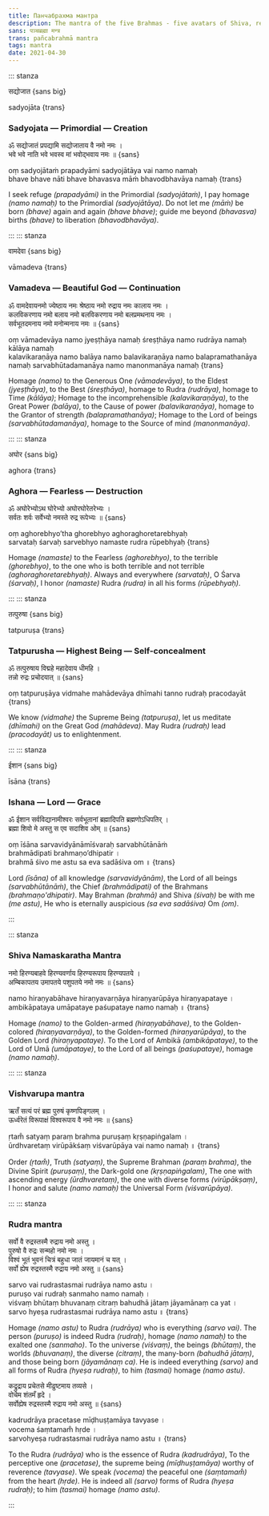 ```yaml
---
title: Панчабрахма мантра
description: The mantra of the five Brahmas - five avatars of Shiva, responsible for the creation, maintenance, destruction of the Universe, as well as the concealment and revelation of their true nature in it.
sans: पञ्चब्रह्मा मन्त्र
trans: pañcabrahmā mantra
tags: mantra
date: 2021-04-30
---
```


::: stanza

सद्योजात {sans big}

sadyojāta {trans}

### Sadyojata — Primordial — Creation

ॐ सद्योजातं प्रपद्यामि सद्योजाताय वै नमो नमः ।  
भवे भवे नाति भवे भवस्व मां भवोद्भवाय नमः ॥ {sans}

оṃ sadyojātaṁ prapadyāmi sadyojātāya vai namo namaḥ  
bhave bhave nāti bhave bhavasva māṁ bhavodbhavāya namaḥ {trans}

I seek refuge _(prapadyāmi)_ in the Primordial _(sadyojātaṁ)_, I pay homage _(namo namaḥ)_ to the Primordial _(sadyojātāya)_.
Do not let me _(māṁ)_ be born _(bhave)_ again and again _(bhave bhave)_; guide me beyond _(bhavasva)_ births _(bhave)_ to liberation _(bhavodbhavāya)_.

:::
::: stanza

वामदेवा {sans big}

vāmadeva {trans}

### Vamadeva — Beautiful God — Continuation

ॐ वामदेवायनमो ज्येष्ठाय नमः श्रेष्ठाय नमो रुद्राय नमः कालाय नमः ।  
कलविकरणाय नमो बलाय नमो बलविकरणाय नमो बलप्रमथनाय नमः ।  
सर्वभूतदमनाय नमो मनोन्मनाय नमः ॥ {sans}

oṃ vāmadevāya namo jyeṣṭhāya namaḥ śreṣṭhāya namo rudrāya namaḥ kālāya namaḥ  
kalavikaraṇāya namo balāya namo balavikaraṇāya namo balapramathanāya namaḥ
sarvabhūtadamanāya namo manonmanāya namaḥ {trans}

Homage _(namo)_ to the Generous One _(vāmadevāya)_, to the Eldest _(jyeṣṭhāya)_, to the Best _(śreṣṭhāya)_, homage to Rudra _(rudrāya)_, homage to Time _(kālāya)_;
Homage to the incomprehensible _(kalavikaraṇāya)_, to the Great Power _(balāya)_, to the Cause of power _(balavikaraṇāya)_, homage to the Grantor of strength _(balapramathanāya)_;
Homage to the Lord of beings _(sarvabhūtadamanāya)_, homage to the Source of mind _(manonmanāya)_.

:::
::: stanza

अघोर {sans big}

aghora {trans}

### Aghora — Fearless — Destruction

ॐ अघोरेभ्योऽथ घोरेभ्यो अघोरघोरेतरेभ्यः ।  
सर्वतः शर्वः सर्वेभ्यो नमस्ते रुद्र रूपेभ्यः ॥ {sans}

oṃ aghorebhyo’tha ghorebhyo aghoraghoretarebhyaḥ  
sarvataḥ śarvaḥ sarvebhyo namaste rudra rūpebhyaḥ {trans}

Homage _(namaste)_ to the Fearless _(aghorebhyo)_, to the terrible _(ghorebhyo)_, to the one who is both terrible and not terrible _(aghoraghoretarebhyaḥ)_.
Always and everywhere _(sarvataḥ)_, O Śarva _(śarvaḥ)_, I honor _(namaste)_ Rudra _(rudra)_ in all his forms _(rūpebhyaḥ)_.

:::
::: stanza

तत्पुरुषा {sans big}

tatpuruṣa {trans}

### Tatpurusha — Highest Being — Self-concealment

ॐ तत्पुरुषाय विद्महे महादेवाय धीमहि ।  
तन्नो रुद्रः प्रचोदयात् ॥ {sans}

oṃ tatpuruṣāya vidmahe mahādevāya dhīmahi
tanno rudraḥ pracodayāt {trans}

We know _(vidmahe)_ the Supreme Being _(tatpuruṣa)_, let us meditate _(dhīmahi)_ on the Great God _(mahādeva)_.
May Rudra _(rudraḥ)_ lead _(pracodayāt)_ us to enlightenment.

:::
::: stanza

ईशान {sans big}

īsāna {trans}

### Ishana — Lord — Grace

ॐ ईशान सर्वविद्यानामीश्वरः सर्वभूतानां ब्रह्मादिपति ब्रह्मणोऽधिपतिर् ।  
ब्रह्मा शिवो मे अस्तु स एव सदाशिव ओम् ॥ {sans}

oṃ īśāna sarvavidyānāmīśvaraḥ sarvabhūtānāṁ  
brahmādipati brahmaṇo’dhipatir ।  
brahmā śivo me astu sa eva sadāśiva om ॥ {trans}

Lord _(īsāna)_ of all knowledge _(sarvavidyānām)_, the Lord of all beings _(sarvabhūtānāṁ)_, the Chief _(brahmādipati)_ of the Brahmans _(brahmaṇo'dhipatir)_.
May Brahman _(brahmā)_ and Shiva _(śivaḥ)_ be with me _(me astu)_, He who is eternally auspicious _(sa eva sadāśiva)_ Om _(om)_.

:::

::: stanza

### Shiva Namaskaratha Mantra

नमो हिरण्यबाहवे हिरण्यवर्णाय हिरण्यरूपाय हिरण्यपतये ।  
अम्बिकापतय उमापतये पशुपतये नमो नमः ॥ {sans}

namo hiraṇyabāhave hiraṇyavarṇāya hiraṇyarūpāya hiraṇyapataye ।  
ambikāpataya umāpataye paśupataye namo namaḥ ॥ {trans}

Homage _(namo)_ to the Golden-armed _(hiraṇyabāhave)_, to the Golden-colored _(hiraṇyavarṇāya)_, to the Golden-formed _(hiraṇyarūpāya)_, to the Golden Lord _(hiraṇyapataye)_.
To the Lord of Ambikā _(ambikāpataye)_, to the Lord of Umā _(umāpataye)_, to the Lord of all beings _(paśupataye)_, homage _(namo namaḥ)_.

:::
::: stanza

### Vishvarupa mantra

ऋतँ सत्यं परं ब्रह्म पुरुषं कृष्णपिङ्गलम् ।  
ऊर्ध्वरेतं विरूपाक्षं विश्वरूपाय वै नमो नमः ॥ {sans}

ṛtam̐ satyaṃ paraṃ brahma puruṣaṃ kṛṣṇapiṅgalam ।  
ūrdhvaretaṃ virūpākśaṃ viśvarūpāya vai namo namaḥ ॥ {trans}

Order _(ṛtam̐)_, Truth _(satyaṃ)_, the Supreme Brahman _(paraṃ brahma)_, the Divine Spirit _(puruṣaṃ)_, the Dark-gold one _(kṛṣṇapiṅgalam)_,
The one with ascending energy _(ūrdhvaretaṃ)_, the one with diverse forms _(virūpākṣaṃ)_, I honor and salute _(namo namaḥ)_ the Universal Form _(viśvarūpāya)_.

:::
::: stanza

### Rudra mantra

सर्वो वै रुद्रस्तस्मै रुद्राय नमो अस्तु ।  
पुरुषो वै रुद्रः सन्महो नमो नमः ।  
विश्वं भूतं भुवनं चित्रं बहुधा जातं जायमानं च यत् ।  
सर्वो ह्येष रुद्रस्तस्मै रुद्राय नमो अस्तु ॥ {sans}

sarvo vai rudrastasmai rudrāya namo astu ।  
puruṣo vai rudraḥ sanmaho namo namaḥ ।  
viśvaṃ bhūtaṃ bhuvanaṃ citraṃ bahudhā jātaṃ jāyamānaṃ ca yat ।  
sarvo hyeṣa rudrastasmai rudrāya namo astu ॥ {trans}

Homage _(namo astu)_ to Rudra _(rudrāya)_ who is everything _(sarvo vai)_.
The person _(puruṣo)_ is indeed Rudra _(rudraḥ)_, homage _(namo namaḥ)_ to the exalted one _(sanmaho)_.
To the universe _(viśvaṃ)_, the beings _(bhūtaṃ)_, the worlds _(bhuvanaṃ)_, the diverse _(citraṃ)_, the many-born _(bahudhā jātaṃ)_, and those being born _(jāyamānaṃ ca)_.
He is indeed everything _(sarvo)_ and all forms of Rudra _(hyeṣa rudraḥ)_, to him _(tasmai)_ homage _(namo astu)_.

कद्रुद्राय प्रचेतसे मीढुष्टमाय तव्यसे ।  
वोचेम शंतमँ हृदे ।  
सर्वोह्येष रुद्रस्तस्मै रुद्राय नमो अस्तु ॥ {sans}

kadrudrāya pracetase mīḍhuṣṭamāya tavyase ।  
vocema śaṃtamam̐ hṛde ।  
sarvohyeṣa rudrastasmai rudrāya namo astu ॥ {trans}

To the Rudra _(rudrāya)_ who is the essence of Rudra _(kadrudrāya)_,
To the perceptive one _(pracetase)_, the supreme being _(mīḍhuṣṭamāya)_ worthy of reverence _(tavyase)_.
We speak _(vocema)_ the peaceful one _(śaṃtamam̐)_ from the heart _(hṛde)_.
He is indeed all _(sarvo)_ forms of Rudra _(hyeṣa rudraḥ)_; to him _(tasmai)_ homage _(namo astu)_.

:::

<audio-player title="Uma Mohan" file="/audio/mohan.mp3" />
